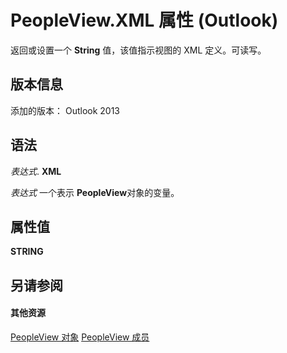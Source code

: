 
# PeopleView.XML 属性 (Outlook)
返回或设置一个  **String** 值，该值指示视图的 XML 定义。可读写。

## 版本信息

添加的版本： Outlook 2013


## 语法

 _表达式_. **XML**

 _表达式_ 一个表示 **PeopleView**对象的变量。


## 属性值

 **STRING**


## 另请参阅


#### 其他资源


[PeopleView 对象](7b569709-5da8-a950-a0fb-9d64b520a21b.md)
[PeopleView 成员](http://msdn.microsoft.com/library/87b0295a-ab7d-28dd-cdf8-7e4331c3b802%28Office.15%29.aspx)